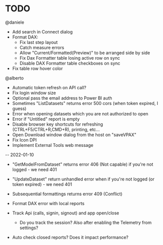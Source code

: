 # TODO

@daniele
- Add search in Connect dialog
- Format DAX:
    - Fix last step layout
    - Catch measure errors
    - Allow "Current/Formatted(Preview)" to be arranged side by side
    - Fix Dax Formatter table losing active row on sync
    - Disable DAX Formatter table checkboxes on sync
- Fix table row hover color    


@alberto
- Automatic token refresh on API call?
- Fix login window size
- Optional pass the email address to Power BI auth
- Sometimes "ListDatasets" returns error 500 cors (when token expired, I guess)
- Error when opening datasets which you are not authorized to open
- Error if "Untitled" report is empty
- Disable browser key shortcuts for refreshing (CTRL+F5/CTRL+R,CMD+R), printing, etc...
- Open Download window dialog from the host on "saveVPAX"
- Fix Icon DPI
- Implement External Tools web message

-- 2022-01-10

- "GetModelFromDataset" returns error 406 (Not capable) if you're not logged - we need 401
- "UpdateDataset" return unhandled error when if you're not logged (or token expired) - we need 401
- Subsequential formattings returns error 409 (Conflict)
- Format DAX error with local reports
- Track Api (calls, signin, signout) and app open/close
    - Do you track the session? Also after enabling the Telemetry from settings?

- Auto check closed reports? Does it impact performance? 